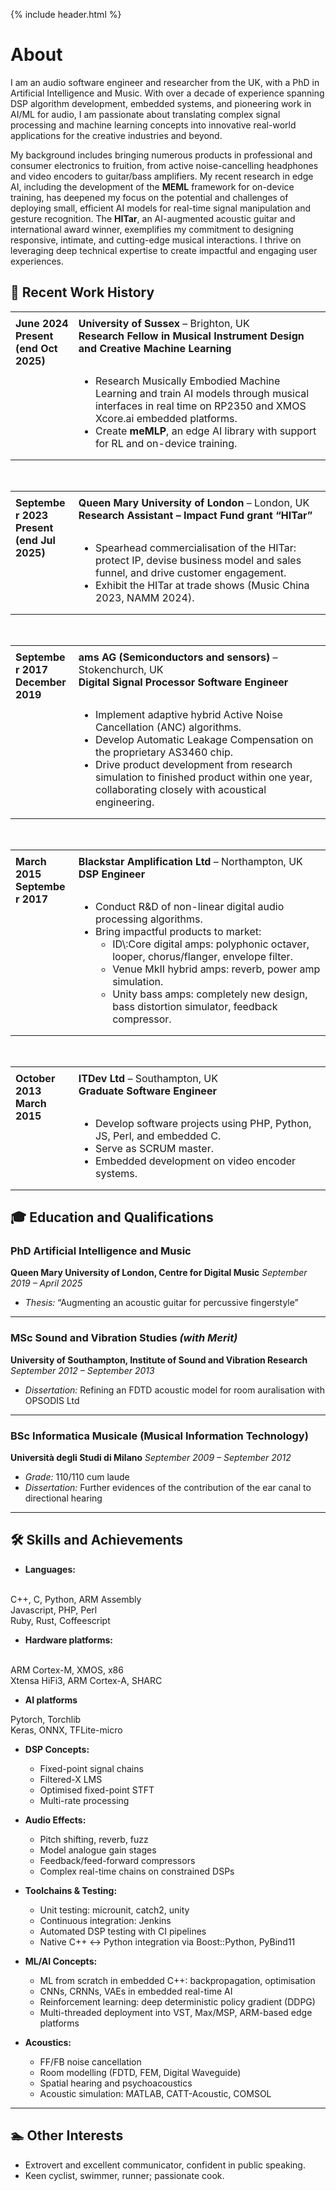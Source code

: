 {% include header.html %}

<style>
/* Mobile-first styles */
.responsive-work-history-table {
  width: 100%;
  display: table;
  /* border-collapse: collapse; /* Not strictly needed for display:block */
}

.responsive-work-history-table th,
.responsive-work-history-table td {
  display: block; /* Stack table cells */
  width: 100% !important; /* Ensure full width */
  box-sizing: border-box; /* Consistent box model */
  padding: 0 0 1em 0; /* Space below each stacked item */
  text-align: left !important; /* Prefer left-align for stacked content */
}

/* Remove bottom padding from the very last cell in a table instance */
.responsive-work-history-table tr:last-child td:last-child {
  padding-bottom: 0;
}

/* Desktop and larger screen styles */
@media (min-width: 768px) { /* Adjust breakpoint as needed */
  .responsive-work-history-table {
    table-layout: fixed; /* Use fixed layout for precise column widths */
    border-collapse: collapse; /* Standard for tables */
  }

  .responsive-work-history-table th,
  .responsive-work-history-table td {
    display: table-cell; /* Revert to table cell behavior */
    width: auto !important; /* Reset mobile width */
    padding: 8px; /* Uniform padding for cells */
    vertical-align: top; /* Align content to the top */
    /* text-align will revert to default or can be set if needed */
  }

  /* First column (dates) */
  .responsive-work-history-table tr td:first-child { /* Applies to the date cell due to rowspan */
    width: 20% !important;
  }

  /* Second column (job title/description) */
  .responsive-work-history-table tr td:nth-child(2) { /* Applies to the title cell */
    width: 80% !important;
  }
  /* The description cell (in the second row) will automatically fall into the second column
     and adopt its width due to table-layout:fixed and the rowspan from the date cell. */
}
</style>

# About

I am an audio software engineer and researcher from the UK, with a PhD in Artificial Intelligence and Music. With over a decade of experience spanning DSP algorithm development, embedded systems, and pioneering work in AI/ML for audio, I am passionate about translating complex signal processing and machine learning concepts into innovative real-world applications for the creative industries and beyond.

My background includes bringing numerous products in professional and consumer electronics to fruition, from active noise-cancelling headphones and video encoders to guitar/bass amplifiers. My recent research in edge AI, including the development of the **MEML** framework for on-device training, has deepened my focus on the potential and challenges of deploying small, efficient AI models for real-time signal manipulation and gesture recognition. The **HITar**, an AI-augmented acoustic guitar and international award winner, exemplifies my commitment to designing responsive, intimate, and cutting-edge musical interactions. I thrive on leveraging deep technical expertise to create impactful and engaging user experiences.

## 💼 Recent Work History


<table class="responsive-work-history-table">
<tr>
<td rowspan=2><strong>June 2024<br>Present (end Oct 2025)</strong></td>
<td><strong>University of Sussex</strong> – Brighton, UK<br><strong>Research Fellow in Musical Instrument Design and Creative Machine Learning</strong></td>
</tr>
<tr>
<td>
<ul>
<li>Research Musically Embodied Machine Learning and train AI models through musical interfaces in real time on RP2350 and XMOS Xcore.ai embedded platforms.</li>
<li>Create <strong>meMLP</strong>, an edge AI library with support for RL and on-device training.</li>
</ul>
</td>
</tr>
</table>

<br> <!-- Add some space between tables -->

<table class="responsive-work-history-table">
<tr>
<td rowspan=2><strong>September 2023<br>Present (end Jul 2025)</strong></td>
<td><strong>Queen Mary University of London</strong> – London, UK<br><strong>Research Assistant – Impact Fund grant “HITar”</strong></td>
</tr>
<tr>
<td>
<ul>
<li>Spearhead commercialisation of the HITar: protect IP, devise business model and sales funnel, and drive customer engagement.</li>
<li>Exhibit the HITar at trade shows (Music China 2023, NAMM 2024).</li>
</ul>
</td>
</tr>
</table>

<br> <!-- Add some space between tables -->

<table class="responsive-work-history-table">
<tr>
<td rowspan=2><strong>September 2017<br>December 2019</strong></td>
<td><strong>ams AG (Semiconductors and sensors)</strong> – Stokenchurch, UK<br><strong>Digital Signal Processor Software Engineer</strong></td>
</tr>
<tr>
<td>
<ul>
<li>Implement adaptive hybrid Active Noise Cancellation (ANC) algorithms.</li>
<li>Develop Automatic Leakage Compensation on the proprietary AS3460 chip.</li>
<li>Drive product development from research simulation to finished product within one year, collaborating closely with acoustical engineering.</li>
</ul>
</td>
</tr>
</table>

<br> <!-- Add some space between tables -->

<table class="responsive-work-history-table">
<tr>
<td rowspan=2><strong>March 2015<br>September 2017</strong></td>
<td><strong>Blackstar Amplification Ltd</strong> – Northampton, UK<br><strong>DSP Engineer</strong></td>
</tr>
<tr>
<td>
<ul>
<li>Conduct R&D of non-linear digital audio processing algorithms.</li>
<li>Bring impactful products to market:
    <ul>
    <li>ID\:Core digital amps: polyphonic octaver, looper, chorus/flanger, envelope filter.</li>
    <li>Venue MkII hybrid amps: reverb, power amp simulation.</li>
    <li>Unity bass amps: completely new design, bass distortion simulator, feedback compressor.</li>
    </ul>
</li>
</ul>
</td>
</tr>
</table>

<br> <!-- Add some space between tables -->

<table class="responsive-work-history-table">
<tr>
<td rowspan=2><strong>October 2013<br>March 2015</strong></td>
<td><strong>ITDev Ltd</strong> – Southampton, UK<br><strong>Graduate Software Engineer</strong></td>
</tr>
<tr>
<td>
<ul>
<li>Develop software projects using PHP, Python, JS, Perl, and embedded C.</li>
<li>Serve as SCRUM master.</li>
<li>Embedded development on video encoder systems.</li>
</ul>
</td>
</tr>
</table>


## 🎓 Education and Qualifications

### PhD Artificial Intelligence and Music
**Queen Mary University of London, Centre for Digital Music**
*September 2019 – April 2025*

*   *Thesis:* “Augmenting an acoustic guitar for percussive fingerstyle”

---

### MSc Sound and Vibration Studies *(with Merit)*
**University of Southampton, Institute of Sound and Vibration Research**
*September 2012 – September 2013*

*   *Dissertation:* Refining an FDTD acoustic model for room auralisation with OPSODIS Ltd

---

### BSc Informatica Musicale (Musical Information Technology)
**Università degli Studi di Milano**
*September 2009 – September 2012*

*   *Grade:* 110/110 cum laude
*   *Dissertation:* Further evidences of the contribution of the ear canal to directional hearing

---

## 🛠️ Skills and Achievements

* **Languages:**
<br>
C++, C, Python, ARM Assembly
<br>
Javascript, PHP, Perl
<br>
Ruby, Rust, Coffeescript

* **Hardware platforms:**
<br>
ARM Cortex-M, XMOS, x86
<br>
Xtensa HiFi3, ARM Cortex-A, SHARC

* **AI platforms**
<bn>
Pytorch, Torchlib
<br>
Keras, ONNX, TFLite-micro

* **DSP Concepts:**
  * Fixed-point signal chains
  * Filtered-X LMS
  * Optimised fixed-point STFT
  * Multi-rate processing

* **Audio Effects:**
  * Pitch shifting, reverb, fuzz
  * Model analogue gain stages
  * Feedback/feed-forward compressors
  * Complex real-time chains on constrained DSPs
* **Toolchains & Testing:**
  * Unit testing: microunit, catch2, unity
  * Continuous integration: Jenkins
  * Automated DSP testing with CI pipelines
  * Native C++ <-> Python integration via Boost::Python, PyBind11

* **ML/AI Concepts:**
  * ML from scratch in embedded C++: backpropagation, optimisation
  * CNNs, CRNNs, VAEs in embedded real-time AI
  * Reinforcement learning: deep deterministic policy gradient (DDPG)
  * Multi-threaded deployment into VST, Max/MSP, ARM-based edge platforms

* **Acoustics:**
  * FF/FB noise cancellation
  * Room modelling (FDTD, FEM, Digital Waveguide)
  * Spatial hearing and psychoacoustics
  * Acoustic simulation: MATLAB, CATT-Acoustic, COMSOL

---

## 🏊 Other Interests

* Extrovert and excellent communicator, confident in public speaking.
* Keen cyclist, swimmer, runner; passionate cook.

